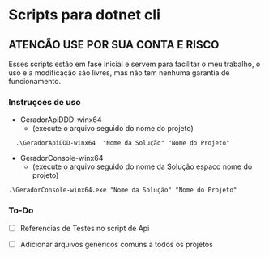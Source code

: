 # Scripts para dotnet cli

## ATENCÃO USE POR SUA CONTA E RISCO

Esses scripts estão em fase inicial e servem para  facilitar o meu trabalho, o uso e a modificação são livres, mas não tem nenhuma garantia de funcionamento.

### Instruçoes de uso

 - GeradorApiDDD-winx64
   - (execute o arquivo seguido do nome do projeto)
```
  .\GeradorApiDDD-winx64  "Nome da Solução" "Nome do Projeto"
  ```
 - GeradorConsole-winx64
   - (execute o arquivo seguido do nome da Solução espaco nome do projeto)
  ```
  .\GeradorConsole-winx64.exe "Nome da Solução" "Nome do Projeto"
  ```


### To-Do

- [ ] Referencias de Testes no script de Api
- [ ] Adicionar arquivos genericos comuns a todos os projetos

